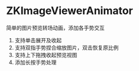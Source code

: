 # ZKImageViewerAnimator
简单的图片预览转场动画，添加各手势交互

1. 支持单击展开及收起
2. 支持双指手势捏合缩放图片，双击恢复原比例
3. 支持上下拖拽收起预览视图
4. 添加长按手势处理